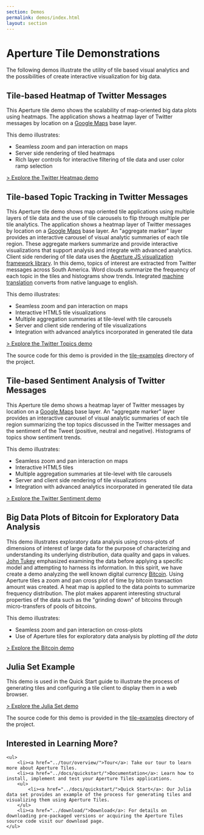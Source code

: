 ```yaml
---
section: Demos
permalink: demos/index.html
layout: section
---
```


Aperture Tile Demonstrations
============================

The following demos illustrate the utility of tile based visual analytics and the possibilities of create interactive visualization for big data.


Tile-based Heatmap of Twitter Messages
--------------------------------------

This Aperture tile demo shows the scalability of map-oriented big data plots using heatmaps. The application shows a heatmap layer of Twitter messages by location on a [Google Maps](https://maps.google.com) base layer.

This demo illustrates:

-   Seamless zoom and pan interaction on maps
-   Server side rendering of tiled heatmaps
-   Rich layer controls for interactive filtering of tile data and user color ramp selection

[> Explore the Twitter Heatmap demo](https://tiles.oculusinfo.com/twitter-heatmap/)

Tile-based Topic Tracking in Twitter Messages
---------------------------------------------

This Aperture tile demo shows map oriented tile applications using multiple layers of tile data and the use of tile carousels to flip through multiple per tile analytics. The application shows a heatmap layer of Twitter messages by location on a [Google Maps](https://maps.google.com) base layer. An "aggregate marker" layer provides an interactive carousel of visual analytic summaries of each tile region. These aggregate markers summarize and provide interactive visualizations that support analysis and integrate with advanced analytics. Client side rendering of tile data uses the [Aperture JS visualization framework library](http://aperturejs.com/).  In this demo, topics of interest are extracted from Twitter messages across South America.  Word clouds summarize the frequency of each topic in the tiles and histograms show trends.  Integrated [machine translation](https://translate.google.com/) converts from native language to english.

This demo illustrates:

-   Seamless zoom and pan interaction on maps
-   Interactive HTML5 tile visualizations
-   Multiple aggregation summaries at tile-level with tile carousels
-   Server and client side rendering of tile visualizations
-   Integration with advanced analytics incorporated in generated tile data

[> Explore the Twitter Topics demo](https://tiles.oculusinfo.com/twitter-topics/)

The source code for this demo is provided in the [tile-examples](https://github.com/oculusinfo/aperture-tiles/tree/master/tile-examples) directory of the project.

Tile-based Sentiment Analysis of Twitter Messages
-------------------------------------------------

This Aperture tile demo shows a heatmap layer of Twitter messages by location on a [Google Maps](https://maps.google.com) base layer. An "aggregate marker" layer provides an interactive carousel of visual analytic summaries of each tile region summarizing the top topics discussed in the Twitter messages and the sentiment of the Tweet (positive, neutral and negative). Histograms of topics show sentiment trends.

This demo illustrates:

-   Seamless zoom and pan interaction on maps
-   Interactive HTML5 tiles
-   Multiple aggregation summaries at tile-level with tile carousels
-   Server and client side rendering of tile visualizations
-   Integration with advanced analytics incorporated in generated tile data

[> Explore the Twitter Sentiment demo](https://tiles.oculusinfo.com/twitter-sentiment/)

Big Data Plots of Bitcoin for Exploratory Data Analysis
-------------------------------------------------------

This demo illustrates exploratory data analysis using cross-plots of dimensions of interest of large data for the purpose of characterizing and understanding its underlying distribution, data quality and gaps in values. [John Tukey](http://en.wikipedia.org/wiki/John_Tukey) emphasized examining the data before applying a specific model and attempting to harness its information. In this spirit, we have create a demo analyzing the well known digital currency [Bitcoin](http://bitcoin.org/). Using Aperture tiles a zoom and pan cross plot of time by bitcoin transaction amount was created. A heat map is applied to the data points to summarize frequency distribution. The plot makes apparent interesting structural properties of the data such as the "grinding down" of bitcoins through micro-transfers of pools of bitcoins.

This demo illustrates:

-   Seamless zoom and pan interaction on cross-plots
-   Use of Aperture tiles for exploratory data analysis by plotting *all the data*

[> Explore the Bitcoin demo](https://tiles.oculusinfo.com/bitcoin-demo/)

Julia Set Example
-----------------

This demo is used in the Quick Start guide to illustrate the process of generating tiles and configuring a tile client to display them in a web browser. 

[> Explore the Julia Set demo](https://tiles.oculusinfo.com/julia-demo/)

The source code for this demo is provided in the [tile-examples](https://github.com/oculusinfo/aperture-tiles/tree/master/tile-examples) directory of the project.

<div class="git">
	<h2>Interested in Learning More?</h2>

	<ul>
		<li><a href="../tour/overview/">Tour</a>: Take our tour to learn more about Aperture Tiles.
		<li><a href="../docs/quickstart/">Documentation</a>: Learn how to install, implement and test your Aperture Tiles applications.
		<ul>
			<li><a href="../docs/quickstart/">Quick Start</a>: Our Julia data set provides an example of the process for generating tiles and visualizing them using Aperture Tiles.
		</ul>
		<li><a href="../download/">Download</a>: For details on downloading pre-packaged versions or acquiring the Aperture Tiles source code visit our download page.
	</ul>
</div>